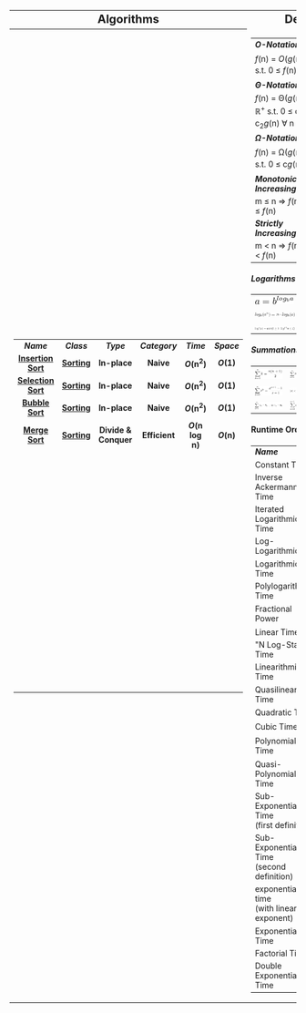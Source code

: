<table style="width:100%">
    <tr style="text-align: center; font-size:20px;">
        <td><strong>Algorithms</strong></td>
        <td><strong>Definitions</strong></td>	
    </tr>
    <tr>
        <th rowspan="7">
            <table style="width:100%">
                <tr>
                    <td><strong><i>Name</i></strong></td>
                    <td><strong><i>Class</i></strong></td>
                    <td><strong><i>Type</i></strong></td>
                    <td><strong><i>Category</i></strong></td>
                    <td><strong><i>Time</i></strong></td>
                    <td><strong><i>Space</i></strong></td>
                </tr>
                <tr>
                    <td><a href="/quickreference/Sorting/InsertionSort/InsertionSort">Insertion Sort</a></td>
                    <td><a href="/quickreference/Sorting/Sorting">Sorting</a></td>
                    <td>In-place</td>
                    <td>Naive</td>
                    <td><i>O</i>(n<sup>2</sup>)</td>
                    <td><i>O</i>(1)</td>
                </tr>
                <tr>
                    <td><a href="/quickreference/Sorting/SelectionSort/SelectionSort">Selection Sort</a></td>
                    <td><a href="/quickreference/Sorting/Sorting">Sorting</a></td>
                    <td>In-place</td>
                    <td>Naive</td>
                    <td><i>O</i>(n<sup>2</sup>)</td>
                    <td><i>O</i>(1)</td>
                </tr>
                <tr>
                    <td><a href="/quickreference/Sorting/BubbleSort/BubbleSort">Bubble Sort</a></td>
                    <td><a href="/quickreference/Sorting/Sorting">Sorting</a></td>
                    <td>In-place</td>
                    <td>Naive</td>
                    <td><i>O</i>(n<sup>2</sup>)</td>
                    <td><i>O</i>(1)</td>
                </tr>
                <tr>
                    <td><a href="/quickreference/Sorting/MergeSort/MergeSort">Merge Sort</a></td>
                    <td><a href="/quickreference/Sorting/Sorting">Sorting</a></td>
                    <td>Divide & Conquer</td>
                    <td>Efficient</td>
                    <td><i>O</i>(n log n)</td>
                    <td><i>O</i>(n)</td>
                </tr>
                <tr>
                    <td>&nbsp;</td>
                    <td>&nbsp;</td>
                    <td>&nbsp;</td>
                    <td>&nbsp;</td>
                    <td>&nbsp;</td>
                    <td>&nbsp;</td>
                </tr>
                <tr>
                    <td>&nbsp;</td>
                    <td>&nbsp;</td>
                    <td>&nbsp;</td>
                    <td>&nbsp;</td>
                    <td>&nbsp;</td>
                    <td>&nbsp;</td>
                </tr>
                <tr>
                    <td>&nbsp;</td>
                    <td>&nbsp;</td>
                    <td>&nbsp;</td>
                    <td>&nbsp;</td>
                    <td>&nbsp;</td>
                    <td>&nbsp;</td>
                </tr>
                <tr>
                    <td>&nbsp;</td>
                    <td>&nbsp;</td>
                    <td>&nbsp;</td>
                    <td>&nbsp;</td>
                    <td>&nbsp;</td>
                    <td>&nbsp;</td>
                </tr>
                <tr>
                    <td>&nbsp;</td>
                    <td>&nbsp;</td>
                    <td>&nbsp;</td>
                    <td>&nbsp;</td>
                    <td>&nbsp;</td>
                    <td>&nbsp;</td>
                </tr>
                <tr>
                    <td>&nbsp;</td>
                    <td>&nbsp;</td>
                    <td>&nbsp;</td>
                    <td>&nbsp;</td>
                    <td>&nbsp;</td>
                    <td>&nbsp;</td>
                </tr>
                <tr>
                    <td>&nbsp;</td>
                    <td>&nbsp;</td>
                    <td>&nbsp;</td>
                    <td>&nbsp;</td>
                    <td>&nbsp;</td>
                    <td>&nbsp;</td>
                </tr>
                <tr>
                    <td>&nbsp;</td>
                    <td>&nbsp;</td>
                    <td>&nbsp;</td>
                    <td>&nbsp;</td>
                    <td>&nbsp;</td>
                    <td>&nbsp;</td>
                </tr>
                <tr>
                    <td>&nbsp;</td>
                    <td>&nbsp;</td>
                    <td>&nbsp;</td>
                    <td>&nbsp;</td>
                    <td>&nbsp;</td>
                    <td>&nbsp;</td>
                </tr>
                <tr>
                    <td>&nbsp;</td>
                    <td>&nbsp;</td>
                    <td>&nbsp;</td>
                    <td>&nbsp;</td>
                    <td>&nbsp;</td>
                    <td>&nbsp;</td>
                </tr>
                <tr>
                    <td>&nbsp;</td>
                    <td>&nbsp;</td>
                    <td>&nbsp;</td>
                    <td>&nbsp;</td>
                    <td>&nbsp;</td>
                    <td>&nbsp;</td>
                </tr>
                <tr>
                    <td>&nbsp;</td>
                    <td>&nbsp;</td>
                    <td>&nbsp;</td>
                    <td>&nbsp;</td>
                    <td>&nbsp;</td>
                    <td>&nbsp;</td>
                </tr>
                <tr>
                    <td>&nbsp;</td>
                    <td>&nbsp;</td>
                    <td>&nbsp;</td>
                    <td>&nbsp;</td>
                    <td>&nbsp;</td>
                    <td>&nbsp;</td>
                </tr>
                <tr>
                    <td>&nbsp;</td>
                    <td>&nbsp;</td>
                    <td>&nbsp;</td>
                    <td>&nbsp;</td>
                    <td>&nbsp;</td>
                    <td>&nbsp;</td>
                </tr>
                <tr>
                    <td>&nbsp;</td>
                    <td>&nbsp;</td>
                    <td>&nbsp;</td>
                    <td>&nbsp;</td>
                    <td>&nbsp;</td>
                    <td>&nbsp;</td>
                </tr>
                <tr>
                    <td>&nbsp;</td>
                    <td>&nbsp;</td>
                    <td>&nbsp;</td>
                    <td>&nbsp;</td>
                    <td>&nbsp;</td>
                    <td>&nbsp;</td>
                </tr>
                <tr>
                    <td>&nbsp;</td>
                    <td>&nbsp;</td>
                    <td>&nbsp;</td>
                    <td>&nbsp;</td>
                    <td>&nbsp;</td>
                    <td>&nbsp;</td>
                </tr>
                <tr>
                    <td>&nbsp;</td>
                    <td>&nbsp;</td>
                    <td>&nbsp;</td>
                    <td>&nbsp;</td>
                    <td>&nbsp;</td>
                    <td>&nbsp;</td>
                </tr>
                <tr>
                    <td>&nbsp;</td>
                    <td>&nbsp;</td>
                    <td>&nbsp;</td>
                    <td>&nbsp;</td>
                    <td>&nbsp;</td>
                    <td>&nbsp;</td>
                </tr>
            </table>
        </th>
        <td>
            <table style="width:100%">
                <tr>
                    <td colspan="2"><strong><i>O-Notation</i></strong></td>
                </tr>
                <tr>
                    <td colspan="2"><i>f</i>(n) = <i>O</i>(<i>g</i>(n)) ⇒ ∃ c, n<sub>0</sub> ∈ ℝ<sup>+</sup> s.t. 0 ≤ <i>f</i>(n) ≤ c<i>g</i>(n) ∀ n ≥ n<sub>0</sub></td>
                </tr>
                <tr>
                    <td colspan="2"><strong><i>Θ-Notation</i></strong></td>
                </tr>
                <tr>
                    <td colspan="2"><i>f</i>(n) = Θ(<i>g</i>(n)) ⇒ ∃ c<sub>1</sub>, c<sub>2</sub>, n<sub>0</sub> ∈ ℝ<sup>+</sup> s.t. 0 ≤ c<sub>1</sub><i>g</i>(n) ≤ <i>f</i>(n) ≤ c<sub>2</sub><i>g</i>(n) ∀ n ≥ n<sub>0</sub></td>
                </tr>
                <tr>
                    <td colspan="2"><strong><i>Ω-Notation</i></strong></td>
                </tr>
                <tr>
                    <td colspan="2"><i>f</i>(n) = Ω(<i>g</i>(n)) ⇒ ∃ c, n<sub>0</sub> ∈ ℝ<sup>+</sup> s.t. 0 ≤ c<i>g</i>(n) ≤ <i>f</i>(n) ∀ n ≥ n<sub>0</sub></td>
                </tr>
                <tr>
                    <td colspan="1"><strong><i>Monotonically Increasing</i></strong></td>
                    <td colspan="1"><strong><i>Monotonically Decreasing</i></strong></td>
                </tr>
                <tr>
                    <td colspan="1">m ≤ n ⇒ <i>f</i>(m) ≤ <i>f</i>(n)</td>
                    <td colspan="1">m ≤ n ⇒ <i>f</i>(m) ≥ <i>f</i>(n)</td>
                </tr>
                <tr>
                    <td colspan="1"><strong><i>Strictly Increasing</i></strong></td>
                    <td colspan="1"><strong><i>Strictly Decreasing</i></strong></td>
                </tr>
                <tr>
                    <td colspan="1">m &lt; n ⇒ <i>f</i>(m) &lt; <i>f</i>(n)</td>
                    <td colspan="1">m &lt; n ⇒ <i>f</i>(m) &gt; <i>f</i>(n)</td>
                </tr>
            </table>
        </td>
    </tr>
    <tr>
        <td><strong><i>Logarithms</i></strong></td>
    </tr>
    <tr>
        <td>
            <table style="width:100%;">
                <tr>
                    <td><img src="/images/log_1.png" alt="log conversion 1"></td>
                    <td><img src="/images/log_2.png" alt="log conversion 2"></td>
                    <td><img src="/images/log_3.png" alt="log conversion 3"></td>
                </tr>
                <tr>
                    <td><img src="/images/log_4.png" alt="log conversion 4"></td>
                    <td><img src="/images/log_5_2.png" alt="log conversion 5"></td>
                    <td><img src="/images/log_6.png" alt="log conversion 6"></td>
                </tr>
                <tr>
                    <td><img src="/images/log_7.png" alt="log conversion 7"></td>
                    <td><img src="/images/log_8.png" alt="log conversion 8"></td>
                    <td><img src="/images/log_9.png" alt="log conversion 9"></td>
                </tr>
            </table>
        </td>
    </tr>
    <tr>
        <td><strong><i>Summations</i></strong></td>
    </tr>
    <tr>
        <td>
            <table style="width:100%;">
                <tr>
                    <td><img src="/images/sum_k.png" alt="Sum from k=1 to n of k"></td>
                    <td><img src="/images/sum_k_2.png" alt="Sum from k=1 to n of k^2"></td>
                    <td><img src="/images/sum_k_3.png" alt="Sum from k=1 to n of k^3"></td>
                </tr>
                <tr>
                    <td><img src="/images/geometric.png" alt="Sum from k=0 to n of x^k"></td>
                    <td><img src="/images/inf_decreasing_geo.png" alt="Sum from k=0 to infinity of x^k s.t. |x| < 1"></td>
                    <td><img src="/images/harmonic_number.png" alt="Sum from k=1 to n of 1/k"></td>
                </tr>
                <tr>
                    <td><img src="/images/telescope_1.png" alt="telescoping series 1"></td>
                    <td><img src="/images/telescope_2.png" alt="telescoping series 2"></td>
                    <td><img src="/images/telescope_3.png" alt="telescoping series example"></td>
                </tr>
            </table>
        </td>
    </tr>
    <tr>
        <td><strong>Runtime Order</strong></td>
    </tr>
    <tr>
        <td>
            <table style="width:100%;">
                <tr>
                    <td><strong><i>Name</i></strong></td>
                    <td><strong><i>Complexity</i></strong></td>
                </tr>
                <tr>
                    <td>Constant Time</td>
                    <td><i>O</i>(1)</td>
                </tr>
                <tr>
                    <td>Inverse Ackermann Time</td>
                    <td><i>O</i>(<i>α</i>(<i>n</i>))</td>
                </tr>
                <tr>
                    <td>Iterated Logarithmic Time</td>
                    <td><i>O</i>(log<span style="vertical-align: 10%">*</span>&nbsp;<i>n</i>)</td>
                </tr>
                <tr>
                    <td>Log-Logarithmic</td>
                    <td><i>O</i>(log log <i>n</i>)</td>
                </tr>
                <tr>
                    <td>Logarithmic Time</td>
                    <td><i>O</i>(log&nbsp;<i>n</i>)</td>
                </tr>
                <tr>
                    <td>Polylogarithmic Time</td>
                    <td>poly(log&nbsp;<i>n</i>)</td>
                </tr>
                <tr>
                    <td>Fractional Power</td>
                    <td><span class="texhtml"><i>O</i>(<i>n</i><sup>c</sup>)</span> where <span class="texhtml">0 &lt; c &lt; 1</span></td>
                </tr>
                <tr>
                    <td>Linear Time</td>
                    <td><i>O</i>(<i>n</i>)</td>
                </tr>
                <tr>
                    <td>"N Log-Star N" Time</td>
                    <td><i>O</i>(<i>n</i>&nbsp;log<span style="vertical-align: 10%">*</span>&nbsp;<i>n</i>)</td>
                </tr>
                <tr>
                    <td>Linearithmic Time</td>
                    <td><i>O</i>(<i>n</i>&nbsp;log&nbsp;<i>n</i>)</td>
                </tr>
                <tr>
                    <td>Quasilinear Time</td>
                    <td><i>n</i>&nbsp;poly(log&nbsp;<i>n</i>)</td>
                </tr>
                <tr>
                    <td>Quadratic Time</td>
                    <td><i>O</i>(<i>n</i><sup>2</sup>)</td>
                </tr>
                <tr>
                    <td>Cubic Time</td>
                    <td><i>O</i>(<i>n</i><sup>3</sup>)</td>
                </tr>
                <tr>
                    <td>Polynomial Time</td>
                    <td>2<sup><i>O</i>(log&nbsp;<i>n</i>)</sup> = poly(<i>n</i>)</td>
                </tr>
                <tr>
                    <td>Quasi-Polynomial Time</td>
                    <td>2<sup>poly(log&nbsp;<i>n</i>)</sup></td>
                </tr>
                <tr>
                    <td>Sub-Exponential Time
                        <br>(first definition)</td>
                    <td><i>O</i>(2<sup><i>n</i><sup><i>ε</i></sup></sup>) for all <i>ε</i>&nbsp;&gt;&nbsp;0</td>
                </tr>
                <tr>
                    <td>Sub-Exponential Time
                        <br>(second definition)</td>
                    <td>2<sup><i>o</i>(<i>n</i>)</sup></td>
                </tr>
                <tr>
                    <td>exponential time
                        <br>(with linear exponent)</td>
                    <td>2<sup><i>O</i>(<i>n</i>)</sup></td>
                </tr>
                <tr>
                    <td>Exponential Time</td>
                    <td>2<sup>poly(<i>n</i>)</sup></td>
                </tr>
                <tr>
                    <td>Factorial Time</td>
                    <td><i>O</i>(<i>n</i>!)</td>
                </tr>
                <tr>
                    <td>Double Exponential Time</td>
                    <td>2<sup>2<sup>poly(<i>n</i>)</sup></sup>
                    </td>
                </tr>
            </table>
        </td>
    </tr>
</table>